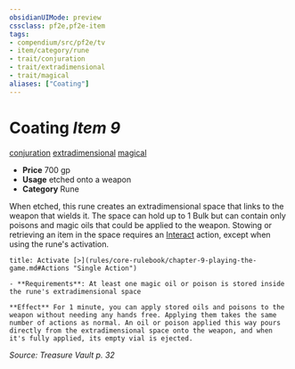 ```yaml
---
obsidianUIMode: preview
cssclass: pf2e,pf2e-item
tags:
- compendium/src/pf2e/tv
- item/category/rune
- trait/conjuration
- trait/extradimensional
- trait/magical
aliases: ["Coating"]
---
```

# Coating *Item 9*  
[conjuration](rules/traits/conjuration.md "Conjuration School Trait")  [extradimensional](rules/traits/extradimensional.md "Extradimensional Effect Trait")  [magical](rules/traits/magical.md "Magical Item Trait")  

- **Price** 700 gp
- **Usage** etched onto a weapon
- **Category** Rune

When etched, this rune creates an extradimensional space that links to the weapon that wields it. The space can hold up to 1 Bulk but can contain only poisons and magic oils that could be applied to the weapon. Stowing or retrieving an item in the space requires an [Interact](rules/actions/interact.md) action, except when using the rune's activation.

```ad-embed-ability
title: Activate [>](rules/core-rulebook/chapter-9-playing-the-game.md#Actions "Single Action")

- **Requirements**: At least one magic oil or poison is stored inside the rune's extradimensional space

**Effect** For 1 minute, you can apply stored oils and poisons to the weapon without needing any hands free. Applying them takes the same number of actions as normal. An oil or poison applied this way pours directly from the extradimensional space onto the weapon, and when it's fully applied, its empty vial is ejected.
```

*Source: Treasure Vault p. 32*
